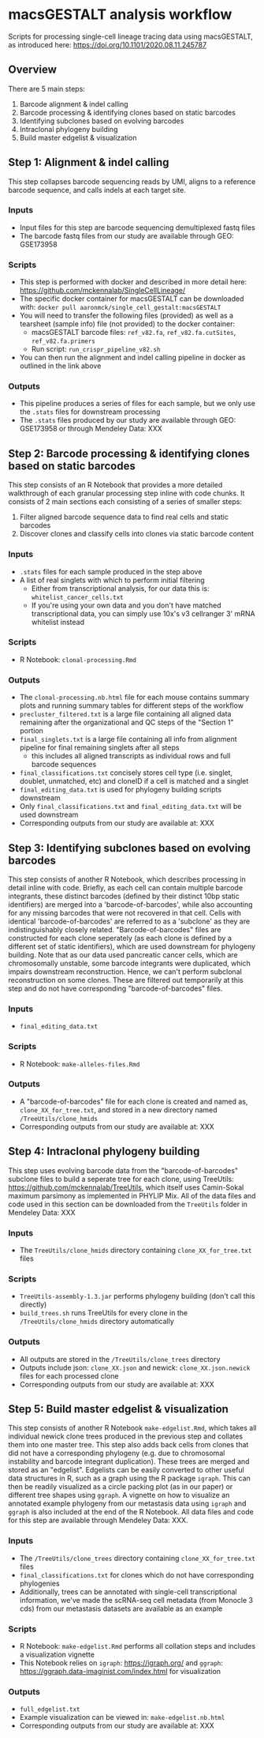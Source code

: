 # macsGESTALT analysis workflow
Scripts for processing single-cell lineage tracing data using macsGESTALT, as introduced here: https://doi.org/10.1101/2020.08.11.245787


## Overview
There are 5 main steps:
1) Barcode alignment & indel calling
2) Barcode processing & identifying clones based on static barcodes
3) Identifying subclones based on evolving barcodes
4) Intraclonal phylogeny building
5) Build master edgelist & visualization



## Step 1: Alignment & indel calling
This step collapses barcode sequencing reads by UMI, aligns to a reference barcode sequence, and calls indels at each target site.

### Inputs
* Input files for this step are barcode sequencing demultiplexed fastq files
* The barcode fastq files from our study are available through GEO: GSE173958

### Scripts
* This step is performed with docker and described in more detail here: https://github.com/mckennalab/SingleCellLineage/
* The specific docker container for macsGESTALT can be downloaded with: `docker pull aaronmck/single_cell_gestalt:macsGESTALT`
* You will need to transfer the following files (provided) as well as a tearsheet (sample info) file (not provided) to the docker container:  
  * macsGESTALT barcode files: `ref_v82.fa`, `ref_v82.fa.cutSites`, `ref_v82.fa.primers`
  * Run script: `run_crispr_pipeline_v82.sh`
* You can then run the alignment and indel calling pipeline in docker as outlined in the link above

### Outputs
* This pipeline produces a series of files for each sample, but we only use the `.stats` files for downstream processing
* The `.stats` files produced by our study are available through GEO: GSE173958 or through Mendeley Data: XXX



## Step 2: Barcode processing & identifying clones based on static barcodes
This step consists of an R Notebook that provides a more detailed walkthrough of each granular processing step inline with code chunks. It consists of 2 main sections each consisting of a series of smaller steps:
1) Filter aligned barcode sequence data to find real cells and static barcodes
2) Discover clones and classify cells into clones via static barcode content

### Inputs
* `.stats` files for each sample produced in the step above
* A list of real singlets with which to perform initial filtering
  * Either from transcriptional analysis, for our data this is: `whitelist_cancer_cells.txt`
  * If you're using your own data and you don't have matched transcriptional data, you can simply use 10x's v3 cellranger 3' mRNA whitelist instead

### Scripts
* R Notebook: `clonal-processing.Rmd`

### Outputs
* The `clonal-processing.nb.html` file for each mouse contains summary plots and running summary tables for different steps of the workflow
* `precluster_filtered.txt` is a large file containing all aligned data remaining after the organizational and QC steps of the "Section 1" portion
* `final_singlets.txt` is a large file containing all info from alignment pipeline for final remaining singlets after all steps
    - this includes all aligned transcripts as individual rows and full barcode sequences
* `final_classifications.txt` concisely stores cell type (i.e. singlet, doublet, unmatched, etc) and cloneID if a cell is matched and a singlet
* `final_editing_data.txt` is used for phylogeny building scripts downstream
* Only `final_classifications.txt` and `final_editing_data.txt` will be used downstream
* Corresponding outputs from our study are available at: XXX



## Step 3: Identifying subclones based on evolving barcodes
This step consists of another R Notebook, which describes processing in detail inline with code. Briefly, as each cell can contain multiple barcode integrants, these distinct barcodes (defined by their distinct 10bp static identifiers) are merged into a 'barcode-of-barcodes', while also accounting for any missing barcodes that were not recovered in that cell. Cells with identical 'barcode-of-barcodes' are referred to as a 'subclone' as they are indistinguishably closely related. "Barcode-of-barcodes" files are constructed for each clone seperately (as each clone is defined by a different set of static identifiers), which are used downstream for phylogeny building. Note that as our data used pancreatic cancer cells, which are chromosomally unstable, some barcode integrants were duplicated, which impairs downstream reconstruction. Hence, we can't perform subclonal reconstruction on some clones. These are filtered out temporarily at this step and do not have corresponding "barcode-of-barcodes" files.

### Inputs
* `final_editing_data.txt`

### Scripts
* R Notebook: `make-alleles-files.Rmd`

### Outputs
* A "barcode-of-barcodes" file for each clone is created and named as, `clone_XX_for_tree.txt`, and stored in a new directory named `/TreeUtils/clone_hmids`
* Corresponding outputs from our study are available at: XXX



## Step 4: Intraclonal phylogeny building
This step uses evolving barcode data from the "barcode-of-barcodes" subclone files to build a seperate tree for each clone, using TreeUtils: https://github.com/mckennalab/TreeUtils, which itself uses Camin-Sokal maximum parsimony as implemented in PHYLIP Mix. All of the data files and code used in this section can be downloaded from the `TreeUtils` folder in Mendeley Data: XXX

### Inputs
* The `TreeUtils/clone_hmids` directory containing `clone_XX_for_tree.txt` files 

### Scripts
* `TreeUtils-assembly-1.3.jar` performs phylogeny building (don't call this directly)
* `build_trees.sh` runs TreeUtils for every clone in the `/TreeUtils/clone_hmids` directory automatically

### Outputs
* All outputs are stored in the `/TreeUtils/clone_trees` directory
* Outputs include json: `clone_XX.json` and newick: `clone_XX.json.newick` files for each processed clone
* Corresponding outputs from our study are available at: XXX



## Step 5: Build master edgelist & visualization
This step consists of another R Notebook `make-edgelist.Rmd`, which takes all individual newick clone trees produced in the previous step and collates them into one master tree. This step also adds back cells from clones that did not have a corresponding phylogeny (e.g. due to chromosomal instability and barcode integrant duplication). These trees are merged and stored as an "edgelist". Edgelists can be easily converted to other useful data structures in R, such as a graph using the R package `igraph`. This can then be readily visualized as a circle packing plot (as in our paper) or different tree shapes using `ggraph`. A vignette on how to visualize an annotated example phylogeny from our metastasis data using `igraph` and `ggraph` is also included at the end of the R Notebook. All data files and code for this step are available through Mendeley Data: XXX.

### Inputs
* The `/TreeUtils/clone_trees` directory containing `clone_XX_for_tree.txt` files
* `final_classifications.txt` for clones which do not have corresponding phylogenies
* Additionally, trees can be annotated with single-cell transcriptional information, we've made the scRNA-seq cell metadata (from Monocle 3 cds) from our metastasis datasets are available as an example

### Scripts
* R Notebook: `make-edgelist.Rmd` performs all collation steps and includes a visualization vignette
* This Notebook relies on `igraph`: https://igraph.org/ and `ggraph`: https://ggraph.data-imaginist.com/index.html for visualization

### Outputs
* `full_edgelist.txt`
* Example visualization can be viewed in: `make-edgelist.nb.html`
* Corresponding outputs from our study are available at: XXX


















